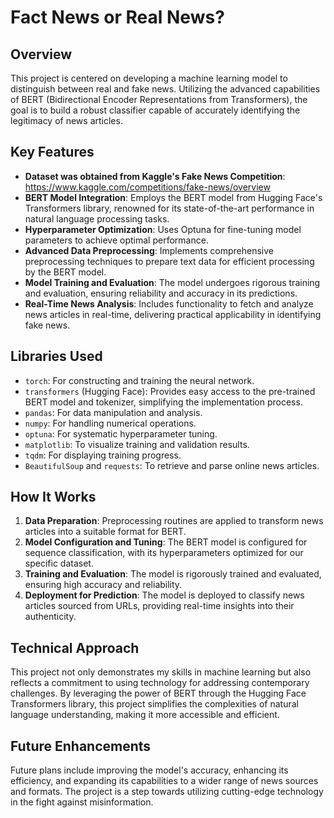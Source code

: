 # Fact News or Real News?

## Overview
This project is centered on developing a machine learning model to distinguish between real and fake news. Utilizing the advanced capabilities of BERT (Bidirectional Encoder Representations from Transformers), the goal is to build a robust classifier capable of accurately identifying the legitimacy of news articles.

## Key Features
- **Dataset was obtained from Kaggle's Fake News Competition**: https://www.kaggle.com/competitions/fake-news/overview 
- **BERT Model Integration**: Employs the BERT model from Hugging Face's Transformers library, renowned for its state-of-the-art performance in natural language processing tasks.
- **Hyperparameter Optimization**: Uses Optuna for fine-tuning model parameters to achieve optimal performance.
- **Advanced Data Preprocessing**: Implements comprehensive preprocessing techniques to prepare text data for efficient processing by the BERT model.
- **Model Training and Evaluation**: The model undergoes rigorous training and evaluation, ensuring reliability and accuracy in its predictions.
- **Real-Time News Analysis**: Includes functionality to fetch and analyze news articles in real-time, delivering practical applicability in identifying fake news.

## Libraries Used
- `torch`: For constructing and training the neural network.
- `transformers` (Hugging Face): Provides easy access to the pre-trained BERT model and tokenizer, simplifying the implementation process.
- `pandas`: For data manipulation and analysis.
- `numpy`: For handling numerical operations.
- `optuna`: For systematic hyperparameter tuning.
- `matplotlib`: To visualize training and validation results.
- `tqdm`: For displaying training progress.
- `BeautifulSoup` and `requests`: To retrieve and parse online news articles.

## How It Works
1. **Data Preparation**: Preprocessing routines are applied to transform news articles into a suitable format for BERT.
2. **Model Configuration and Tuning**: The BERT model is configured for sequence classification, with its hyperparameters optimized for our specific dataset.
3. **Training and Evaluation**: The model is rigorously trained and evaluated, ensuring high accuracy and reliability.
4. **Deployment for Prediction**: The model is deployed to classify news articles sourced from URLs, providing real-time insights into their authenticity.

## Technical Approach
This project not only demonstrates my skills in machine learning but also reflects a commitment to using technology for addressing contemporary challenges. By leveraging the power of BERT through the Hugging Face Transformers library, this project simplifies the complexities of natural language understanding, making it more accessible and efficient.

## Future Enhancements
Future plans include improving the model's accuracy, enhancing its efficiency, and expanding its capabilities to a wider range of news sources and formats. The project is a step towards utilizing cutting-edge technology in the fight against misinformation.
